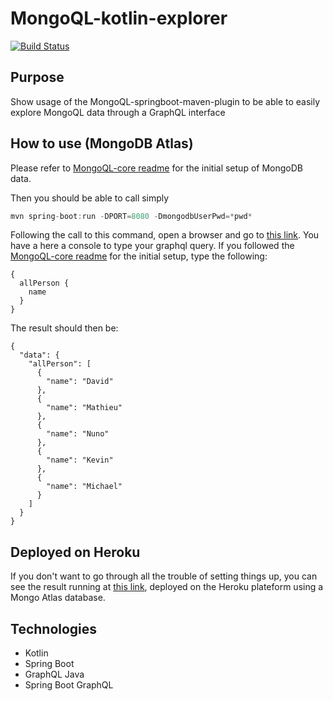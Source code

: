 # MongoQL-kotlin-explorer
[![Build Status](https://travis-ci.com/Hellorin/MongoQL-kotlin-explorer.svg?token=PJDEGMQ6qhHd76soTotT&branch=master)](https://travis-ci.com/Hellorin/MongoQL-kotlin-explorer)

## Purpose
Show usage of the MongoQL-springboot-maven-plugin to be able to easily explore MongoQL data through a GraphQL interface

## How to use (MongoDB Atlas)
Please refer to [MongoQL-core readme](https://github.com/Hellorin/MongoQL-core) for the initial setup of MongoDB data.

Then you should be able to call simply
```java
mvn spring-boot:run -DPORT=8080 -DmongodbUserPwd=*pwd*
```
Following the call to this command, open a browser and go to [this link](http://localhost:8080/graphiql). You have a here a console to type your graphql query. If you followed the [MongoQL-core readme](https://github.com/Hellorin/MongoQL-core) for the initial setup, type the following:
```
{
  allPerson {
    name
  }
}
```
The result should then be:
```
{
  "data": {
    "allPerson": [
      {
        "name": "David"
      },
      {
        "name": "Mathieu"
      },
      {
        "name": "Nuno"
      },
      {
        "name": "Kevin"
      },
      {
        "name": "Michael"
      }
    ]
  }
}
```

## Deployed on Heroku
If you don't want to go through all the trouble of setting things up, you can see the result running at [this link](https://mongoql-kotlin-explorer.herokuapp.com/graphiql), deployed on the Heroku plateform using a Mongo Atlas database.

## Technologies
- Kotlin
- Spring Boot
- GraphQL Java
- Spring Boot GraphQL
